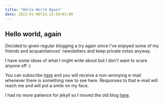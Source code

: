 ```yaml
---
title: "Hello World Again"
date: 2023-01-06T15:33:59+01:00
---
```


## Hello world, again

Decided to given regular blogging a try again since I've enjoyed some of my friends and acquaintainces' newsletters and keep private notes anyway.

I have some ideas of what I might write about but I don't want to scare anyone off :)

You can subscribe [here](https://tinyletter.com/tbg) and you will receive a non-annoying e-mail whenever there is something new to see here. Responses to that e-mail will reach me and will put a smile on my face.

I had no more patience for jekyll so I moved the old blog [here](https://tbg.github.io/old).


